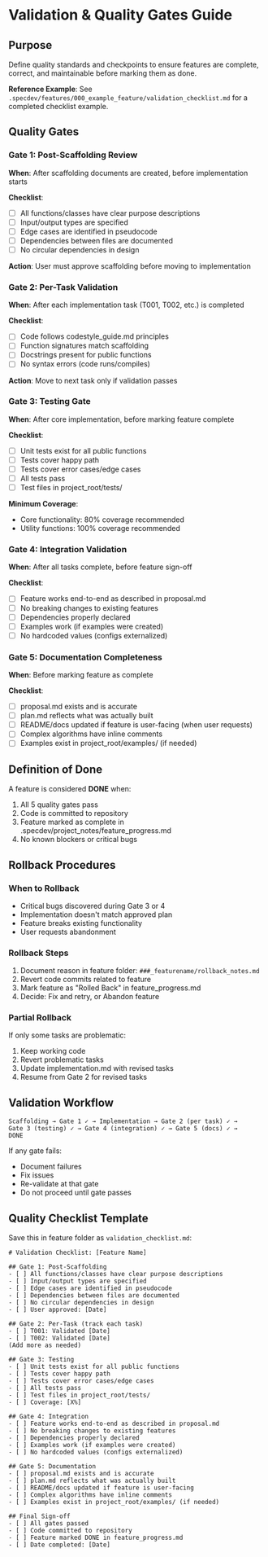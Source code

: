 # Validation & Quality Gates Guide

## Purpose
Define quality standards and checkpoints to ensure features are complete, correct, and maintainable before marking them as done.

**Reference Example**: See `.specdev/features/000_example_feature/validation_checklist.md` for a completed checklist example.

## Quality Gates

### Gate 1: Post-Scaffolding Review
**When**: After scaffolding documents are created, before implementation starts

**Checklist**:
- [ ] All functions/classes have clear purpose descriptions
- [ ] Input/output types are specified
- [ ] Edge cases are identified in pseudocode
- [ ] Dependencies between files are documented
- [ ] No circular dependencies in design

**Action**: User must approve scaffolding before moving to implementation

### Gate 2: Per-Task Validation
**When**: After each implementation task (T001, T002, etc.) is completed

**Checklist**:
- [ ] Code follows codestyle_guide.md principles
- [ ] Function signatures match scaffolding
- [ ] Docstrings present for public functions
- [ ] No syntax errors (code runs/compiles)

**Action**: Move to next task only if validation passes

### Gate 3: Testing Gate
**When**: After core implementation, before marking feature complete

**Checklist**:
- [ ] Unit tests exist for all public functions
- [ ] Tests cover happy path
- [ ] Tests cover error cases/edge cases
- [ ] All tests pass
- [ ] Test files in project_root/tests/

**Minimum Coverage**:
- Core functionality: 80% coverage recommended
- Utility functions: 100% coverage recommended

### Gate 4: Integration Validation
**When**: After all tasks complete, before feature sign-off

**Checklist**:
- [ ] Feature works end-to-end as described in proposal.md
- [ ] No breaking changes to existing features
- [ ] Dependencies properly declared
- [ ] Examples work (if examples were created)
- [ ] No hardcoded values (configs externalized)

### Gate 5: Documentation Completeness
**When**: Before marking feature as complete

**Checklist**:
- [ ] proposal.md exists and is accurate
- [ ] plan.md reflects what was actually built
- [ ] README/docs updated if feature is user-facing (when user requests)
- [ ] Complex algorithms have inline comments
- [ ] Examples exist in project_root/examples/ (if needed)

## Definition of Done

A feature is considered **DONE** when:
1. All 5 quality gates pass
2. Code is committed to repository
3. Feature marked as complete in .specdev/project_notes/feature_progress.md
4. No known blockers or critical bugs

## Rollback Procedures

### When to Rollback
- Critical bugs discovered during Gate 3 or 4
- Implementation doesn't match approved plan
- Feature breaks existing functionality
- User requests abandonment

### Rollback Steps
1. Document reason in feature folder: `###_featurename/rollback_notes.md`
2. Revert code commits related to feature
3. Mark feature as "Rolled Back" in feature_progress.md
4. Decide: Fix and retry, or Abandon feature

### Partial Rollback
If only some tasks are problematic:
1. Keep working code
2. Revert problematic tasks
3. Update implementation.md with revised tasks
4. Resume from Gate 2 for revised tasks

## Validation Workflow

```
Scaffolding → Gate 1 ✓ → Implementation → Gate 2 (per task) ✓ →
Gate 3 (testing) ✓ → Gate 4 (integration) ✓ → Gate 5 (docs) ✓ →
DONE
```

If any gate fails:
- Document failures
- Fix issues
- Re-validate at that gate
- Do not proceed until gate passes

## Quality Checklist Template

Save this in feature folder as `validation_checklist.md`:

```
# Validation Checklist: [Feature Name]

## Gate 1: Post-Scaffolding
- [ ] All functions/classes have clear purpose descriptions
- [ ] Input/output types are specified
- [ ] Edge cases are identified in pseudocode
- [ ] Dependencies between files are documented
- [ ] No circular dependencies in design
- [ ] User approved: [Date]

## Gate 2: Per-Task (track each task)
- [ ] T001: Validated [Date]
- [ ] T002: Validated [Date]
(Add more as needed)

## Gate 3: Testing
- [ ] Unit tests exist for all public functions
- [ ] Tests cover happy path
- [ ] Tests cover error cases/edge cases
- [ ] All tests pass
- [ ] Test files in project_root/tests/
- [ ] Coverage: [X%]

## Gate 4: Integration
- [ ] Feature works end-to-end as described in proposal.md
- [ ] No breaking changes to existing features
- [ ] Dependencies properly declared
- [ ] Examples work (if examples were created)
- [ ] No hardcoded values (configs externalized)

## Gate 5: Documentation
- [ ] proposal.md exists and is accurate
- [ ] plan.md reflects what was actually built
- [ ] README/docs updated if feature is user-facing
- [ ] Complex algorithms have inline comments
- [ ] Examples exist in project_root/examples/ (if needed)

## Final Sign-off
- [ ] All gates passed
- [ ] Code committed to repository
- [ ] Feature marked DONE in feature_progress.md
- [ ] Date completed: [Date]
```

